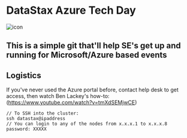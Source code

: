 DataStax Azure Tech Day 
===================
![icon](http://i.imgur.com/FoIOBlt.png)

This is a simple git that'll help SE's get up and running for Microsoft/Azure based events 
----------


Logistics
-------------

If you've never used the Azure portal before, contact help desk to get access, then watch Ben Lackey's how-to: (https://www.youtube.com/watch?v=tmXdSEMjwCE)

```
// To SSH into the cluster:
ssh datastax@ipaddress 
// You can login to any of the nodes from x.x.x.1 to x.x.x.8 
password: XXXXX
```
